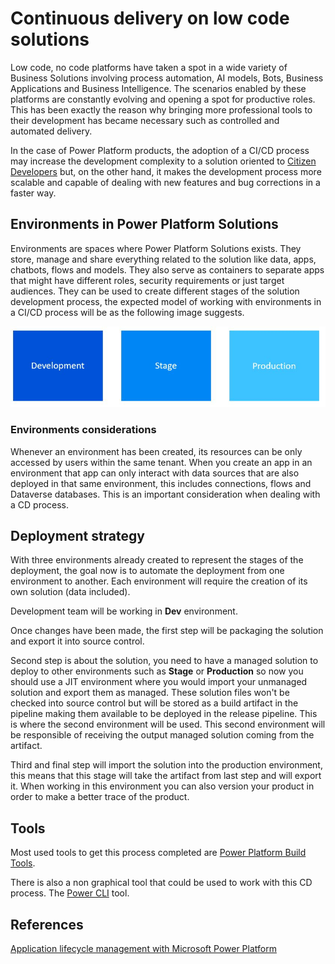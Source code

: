 # Continuous delivery on low code solutions

Low code, no code platforms have taken a spot in a wide variety of Business Solutions involving process automation, AI models, Bots, Business Applications and Business Intelligence. The scenarios enabled by these platforms are constantly evolving and opening a spot for productive roles. This has been exactly the reason why bringing more professional tools to their development has became necessary such as controlled and automated delivery.

In the case of Power Platform products, the adoption of a CI/CD process may increase the development complexity to a solution oriented to [Citizen Developers](https://www.gartner.com/en/information-technology/glossary/citizen-developer) but, on the other hand, it makes the development process more scalable and capable of dealing with new features and bug corrections in a faster way.

## Environments in Power Platform Solutions

Environments are spaces where Power Platform Solutions exists. They store, manage and share everything related to the solution like data, apps, chatbots, flows and models. They also serve as containers to separate apps that might have different roles, security requirements or just target audiences. They can be used to create different stages of the solution development process, the expected model of working with environments in a CI/CD process will be as the following image suggests.

![image](../images/environments.png)

### Environments considerations

Whenever an environment has been created, its resources can be only accessed by users within the same tenant. When you create an app in an environment that app can only interact with data sources that are also deployed in that same environment, this includes connections, flows and Dataverse databases. This is an important consideration when dealing with a CD process.

## Deployment strategy

With three environments already created to represent the stages of the deployment, the goal now is to automate the deployment from one environment to another. Each environment will require the creation of its own solution (data included).

Development team will be working in **Dev** environment.

Once changes have been made, the first step will be packaging the solution and export it into source control.

Second step is about the solution, you need to have a managed solution to deploy to other environments such as **Stage** or **Production** so now you should use a JIT environment where you would import your unmanaged solution and export them as managed. These solution files won't be checked into source control but will be stored as a build artifact in the pipeline making them available to be deployed in the release pipeline. This is where the second environment will be used. This second environment will be responsible of receiving the output managed solution coming from the artifact.

Third and final step will import the solution into the production environment, this means that this stage will take the artifact from last step and will export it. When working in this environment you can also version your product in order to make a better trace of the product.

## Tools

Most used tools to get this process completed are [Power Platform Build Tools](https://marketplace.visualstudio.com/items?itemName=microsoft-IsvExpTools.PowerPlatform-BuildTools).

There is also a non graphical tool that could be used to work with this CD process. The [Power CLI](https://aka.ms/PowerAppsCLI) tool.

## References

[Application lifecycle management with Microsoft Power Platform](https://docs.microsoft.com/en-us/power-platform/alm/)
